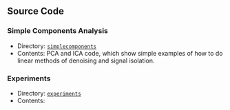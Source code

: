 ## Source Code 


### Simple Components Analysis
- Directory: [`simplecomponents`](https://github.com/Lab41/Magnolia/tree/master/src/simplecomponents)
- Contents: PCA and ICA code, which show simple examples of how to do linear methods of denoising and signal isolation. 

### Experiments
- Directory: [`experiments`](https://github.com/Lab41/Magnolia/tree/master/src/experiments)
- Contents: 
